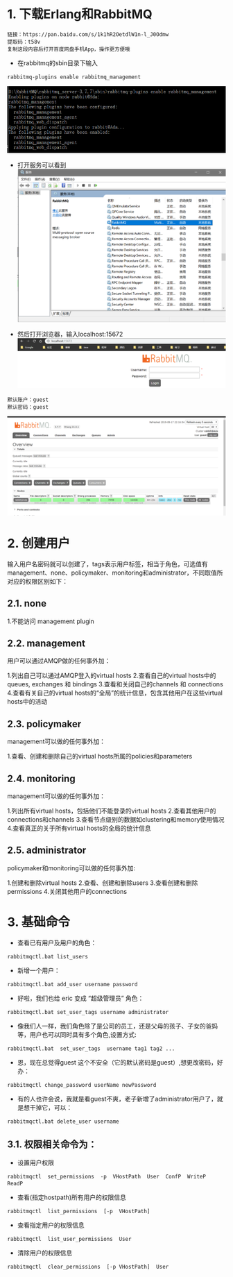 # 1. 下载Erlang和RabbitMQ
```
链接：https://pan.baidu.com/s/1k1hR2OetdlW1n-l_J0Odmw 
提取码：t58v 
复制这段内容后打开百度网盘手机App，操作更方便哦
```

- 在rabbitmq的sbin目录下输入
```
rabbitmq-plugins enable rabbitmq_management
```
![](_v_images/_1568729601_25930.png)
- 打开服务可以看到
![](_v_images/_1568730181_18077.png)

- 然后打开浏览器，输入localhost:15672
![](_v_images/_1568729626_13787.png)
```
默认账户：guest
默认密码：guest
```
![](_v_images/_1568729834_1900.png)

# 2. 创建用户 
输入用户名密码就可以创建了，tags表示用户标签，相当于角色，可选值有management、none、policymaker、monitoring和administrator，不同取值所对应的权限区别如下：

## 2.1. none
1.不能访问 management plugin

## 2.2. management
用户可以通过AMQP做的任何事外加：

1.列出自己可以通过AMQP登入的virtual hosts
2.查看自己的virtual hosts中的queues, exchanges 和 bindings
3.查看和关闭自己的channels 和 connections
4.查看有关自己的virtual hosts的“全局”的统计信息，包含其他用户在这些virtual hosts中的活动

## 2.3. policymaker
management可以做的任何事外加：

1.查看、创建和删除自己的virtual hosts所属的policies和parameters

## 2.4. monitoring
management可以做的任何事外加：

1.列出所有virtual hosts，包括他们不能登录的virtual hosts
2.查看其他用户的connections和channels
3.查看节点级别的数据如clustering和memory使用情况
4.查看真正的关于所有virtual hosts的全局的统计信息

## 2.5. administrator
policymaker和monitoring可以做的任何事外加:

1.创建和删除virtual hosts
2.查看、创建和删除users
3.查看创建和删除permissions
4.关闭其他用户的connections

# 3. 基础命令
- 查看已有用户及用户的角色：
```
rabbitmqctl.bat list_users
```
- 新增一个用户：
```
rabbitmqctl.bat add_user username password
```

- 好啦，我们也给 eric 变成 “超级管理员” 角色：
```
rabbitmqctl.bat set_user_tags username administrator

```

- 像我们人一样，我们角色除了是公司的员工，还是父母的孩子、子女的爸妈等，用户也可以同时具有多个角色,设置方式:
```
rabbitmqctl.bat  set_user_tags  username tag1 tag2 ...
```

- 恩，现在总觉得guest 这个不安全（它的默认密码是guest）,想更改密码，好办：
```
rabbitmqctl change_password userName newPassword
```

- 有的人也许会说，我就是看guest不爽，老子新增了administrator用户了，就是想干掉它，可以：
```
rabbitmqctl.bat delete_user username
```

## 3.1. 权限相关命令为：

- 设置用户权限
```
rabbitmqctl  set_permissions  -p  VHostPath  User  ConfP  WriteP  ReadP
```

-  查看(指定hostpath)所有用户的权限信息
```
rabbitmqctl  list_permissions  [-p  VHostPath]
```

- 查看指定用户的权限信息
```
rabbitmqctl  list_user_permissions  User
```

- 清除用户的权限信息
```
rabbitmqctl  clear_permissions  [-p VHostPath]  User
```

 